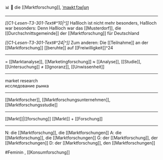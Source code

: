 📊 🔴 die [[Marktforschung]], [ˈmaʁktˌfɔʁʃʊŋ](https://youglish.com/pronounce/Marktforschung/german)

---
*[[C1-Lesen-T3-301-Text#^10|^]]* Haßloch ist nicht mehr besonders, Haßloch war besonders: Denn Haßloch war das [[Musterdorf]], die [[Durchschnittsgemeinde]] der [[Marktforschung]] für Deutschland

*[[C1-Lesen-T3-301-Text#^24|^]]* Zum anderen: Die [[Teilnahme]] an der [[Marktforschung]] [[beruhte]] auf [[Freiwilligkeit]]^24


---
= [[Marktanalyse]], [[Marketingforschung]]
≈ [[Analyse]], [[Studie]], [[Untersuchung]]
≠ [[Ignoranz]], [[Unwissenheit]]

---
market research  
исследование рынка

---
[[Marktforscher]], [[Marktforschungsunternehmen]], [[Marktforschungsstudie]]

---
[[Markt]]|[[forschung]]
[[Markt]] + [[Forschung]]


---
N: die [[Marktforschung]], die [[Marktforschungen]]
A: die [[Marktforschung]], die [[Marktforschungen]]
G: der [[Marktforschung]], der [[Marktforschungen]]
D: der [[Marktforschung]], den [[Marktforschungen]]

#Feminin , [[Konsumforschung]]